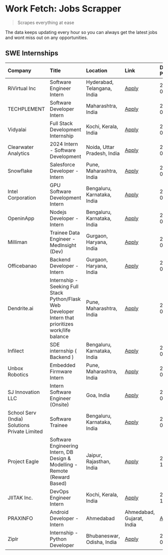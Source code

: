 # Work Fetch: Jobs Scrapper
> Scrapes everything at ease

The data keeps updating every hour so you can always get the latest jobs and wont miss out on any opportunities.

## SWE Internships
<!--START_SECTION:workfetch-->
| Company                                       | Title                                                                                                | Location                    | Link                                                                                                                                                                                                                                                                                                                | Date Posted   |
|:----------------------------------------------|:-----------------------------------------------------------------------------------------------------|:----------------------------|:--------------------------------------------------------------------------------------------------------------------------------------------------------------------------------------------------------------------------------------------------------------------------------------------------------------------|:--------------|
| RiVirtual Inc                                 | Software Engineer Intern                                                                             | Hyderabad, Telangana, India | [Apply](https://in.linkedin.com/jobs/view/software-engineer-intern-at-rivirtual-inc-3830306753?refId=VUZBIzha4UE9YiH%2BaVxCXg%3D%3D&trackingId=2DB%2BUqAtJ5jv4hXscWy%2BLw%3D%3D&position=2&pageNum=0&trk=public_jobs_jserp-result_search-card)                                                                      | 2024-02-19    |
| TECHPLEMENT                                   | Software Developer Intern                                                                            | Maharashtra, India          | [Apply](https://in.linkedin.com/jobs/view/software-developer-intern-at-techplement-3833618784?refId=VUZBIzha4UE9YiH%2BaVxCXg%3D%3D&trackingId=zWL7GjJdKsh%2BQrnebtPuUA%3D%3D&position=17&pageNum=0&trk=public_jobs_jserp-result_search-card)                                                                        | 2024-02-19    |
| Vidyalai                                      | Full Stack Development Internship                                                                    | Kochi, Kerala, India        | [Apply](https://in.linkedin.com/jobs/view/full-stack-development-internship-at-vidyalai-3827287321?refId=VUZBIzha4UE9YiH%2BaVxCXg%3D%3D&trackingId=VILSA8bRv2%2FmtY1VdbkeWQ%3D%3D&position=6&pageNum=0&trk=public_jobs_jserp-result_search-card)                                                                    | 2024-02-15    |
| Clearwater Analytics                          | 2024 Intern - Software Development                                                                   | Noida, Uttar Pradesh, India | [Apply](https://in.linkedin.com/jobs/view/2024-intern-software-development-at-clearwater-analytics-3829879898?refId=VUZBIzha4UE9YiH%2BaVxCXg%3D%3D&trackingId=YpuXxJFyfdO12qgHFBc8Jw%3D%3D&position=11&pageNum=0&trk=public_jobs_jserp-result_search-card)                                                          | 2024-02-14    |
| Snowflake                                     | Salesforce Developer - Intern                                                                        | Pune, Maharashtra, India    | [Apply](https://in.linkedin.com/jobs/view/salesforce-developer-intern-at-snowflake-3828958237?refId=VUZBIzha4UE9YiH%2BaVxCXg%3D%3D&trackingId=pOSUJUqAKACLXeHcq96Zdw%3D%3D&position=19&pageNum=0&trk=public_jobs_jserp-result_search-card)                                                                          | 2024-02-13    |
| Intel Corporation                             | GPU Software Development Intern                                                                      | Bengaluru, Karnataka, India | [Apply](https://in.linkedin.com/jobs/view/gpu-software-development-intern-at-intel-corporation-3824897997?refId=VUZBIzha4UE9YiH%2BaVxCXg%3D%3D&trackingId=Gr%2BAHpTyg2VCFHFgwCBq0A%3D%3D&position=4&pageNum=0&trk=public_jobs_jserp-result_search-card)                                                             | 2024-02-08    |
| OpeninApp                                     | Nodejs Developer - Intern                                                                            | Bengaluru, Karnataka, India | [Apply](https://in.linkedin.com/jobs/view/nodejs-developer-intern-at-openinapp-3822599762?refId=VUZBIzha4UE9YiH%2BaVxCXg%3D%3D&trackingId=CLX5KVWSbS6Nc%2BR%2BZo%2BrpQ%3D%3D&position=12&pageNum=0&trk=public_jobs_jserp-result_search-card)                                                                        | 2024-02-05    |
| Milliman                                      | Trainee Data Engineer - MedInsight (Dev)                                                             | Gurgaon, Haryana, India     | [Apply](https://in.linkedin.com/jobs/view/trainee-data-engineer-medinsight-dev-at-milliman-3789275187?refId=VUZBIzha4UE9YiH%2BaVxCXg%3D%3D&trackingId=MqAa57G1J1se8bNHq%2BbP5A%3D%3D&position=8&pageNum=0&trk=public_jobs_jserp-result_search-card)                                                                 | 2024-02-01    |
| Officebanao                                   | Backend Developer - Intern                                                                           | Gurgaon, Haryana, India     | [Apply](https://in.linkedin.com/jobs/view/backend-developer-intern-at-officebanao-3814263731?refId=VUZBIzha4UE9YiH%2BaVxCXg%3D%3D&trackingId=xVD6HOW18hnlcnwqNOW3kA%3D%3D&position=24&pageNum=0&trk=public_jobs_jserp-result_search-card)                                                                           | 2024-01-31    |
| Dendrite.ai                                   | Internship - Seeking Full Stack Python/Flask Web Developer Intern that prioritizes work/life balance | Pune, Maharashtra, India    | [Apply](https://in.linkedin.com/jobs/view/internship-seeking-full-stack-python-flask-web-developer-intern-that-prioritizes-work-life-balance-at-dendrite-ai-3818045082?refId=VUZBIzha4UE9YiH%2BaVxCXg%3D%3D&trackingId=sqcYjzbCdXkqdu78e9RGow%3D%3D&position=22&pageNum=0&trk=public_jobs_jserp-result_search-card) | 2024-01-30    |
| Infilect                                      | SDE internship ( Backend )                                                                           | Bengaluru, Karnataka, India | [Apply](https://in.linkedin.com/jobs/view/sde-internship-backend-at-infilect-3815120558?refId=VUZBIzha4UE9YiH%2BaVxCXg%3D%3D&trackingId=ykXD8sAp9wk%2FwbnSAq5lIg%3D%3D&position=9&pageNum=0&trk=public_jobs_jserp-result_search-card)                                                                               | 2024-01-25    |
| Unbox Robotics                                | Embedded Firmware Intern                                                                             | Pune, Maharashtra, India    | [Apply](https://in.linkedin.com/jobs/view/embedded-firmware-intern-at-unbox-robotics-3815117800?refId=VUZBIzha4UE9YiH%2BaVxCXg%3D%3D&trackingId=y33S2eGXhTpwcY6OCYT%2BUQ%3D%3D&position=13&pageNum=0&trk=public_jobs_jserp-result_search-card)                                                                      | 2024-01-25    |
| SJ Innovation LLC                             | Intern Software Engineer (Onsite)                                                                    | Goa, India                  | [Apply](https://in.linkedin.com/jobs/view/intern-software-engineer-onsite-at-sj-innovation-llc-3799959011?refId=VUZBIzha4UE9YiH%2BaVxCXg%3D%3D&trackingId=1O5gnYUQHI0IzfV%2F4aL9VQ%3D%3D&position=7&pageNum=0&trk=public_jobs_jserp-result_search-card)                                                             | 2024-01-11    |
| School Serv (India) Solutions Private Limited | Software Trainee                                                                                     | Bengaluru, Karnataka, India | [Apply](https://in.linkedin.com/jobs/view/software-trainee-at-school-serv-india-solutions-private-limited-3800935439?refId=VUZBIzha4UE9YiH%2BaVxCXg%3D%3D&trackingId=7ASis2hnfTbhrBvjSC2gIg%3D%3D&position=10&pageNum=0&trk=public_jobs_jserp-result_search-card)                                                   | 2024-01-09    |
| Project Eagle                                 | Software Engineering Intern, DB Design & Modelling - Remote (Reward Based)                           | Jaipur, Rajasthan, India    | [Apply](https://in.linkedin.com/jobs/view/software-engineering-intern-db-design-modelling-remote-reward-based-at-project-eagle-3813380173?refId=VUZBIzha4UE9YiH%2BaVxCXg%3D%3D&trackingId=Y29G4tC2QYy75w1cu7ZmiA%3D%3D&position=3&pageNum=0&trk=public_jobs_jserp-result_search-card)                               | 2023-12-30    |
| JIITAK Inc.                                   | DevOps Engineer Intern                                                                               | Kochi, Kerala, India        | [Apply](https://in.linkedin.com/jobs/view/devops-engineer-intern-at-jiitak-inc-3766498801?refId=VUZBIzha4UE9YiH%2BaVxCXg%3D%3D&trackingId=XXGefUML15Z2nILaP53lEw%3D%3D&position=5&pageNum=0&trk=public_jobs_jserp-result_search-card)                                                                               | 2023-11-16    |
| PRAXINFO                                      | Android Developer - Intern | Ahmedabad                                                               | Ahmedabad, Gujarat, India   | [Apply](https://in.linkedin.com/jobs/view/android-developer-intern-ahmedabad-at-praxinfo-3627624504?refId=VUZBIzha4UE9YiH%2BaVxCXg%3D%3D&trackingId=16jcBpxPwfxfur1GcUXM8g%3D%3D&position=15&pageNum=0&trk=public_jobs_jserp-result_search-card)                                                                    | 2023-06-06    |
| Ziplr                                         | Internship - Python Developer                                                                        | Bhubaneswar, Odisha, India  | [Apply](https://in.linkedin.com/jobs/view/internship-python-developer-at-ziplr-3645677592?refId=VUZBIzha4UE9YiH%2BaVxCXg%3D%3D&trackingId=CzI6xQSBVGhaXf68oq0Zjw%3D%3D&position=23&pageNum=0&trk=public_jobs_jserp-result_search-card)                                                                              | 2023-06-02    |
<!--END_SECTION:workfetch-->
